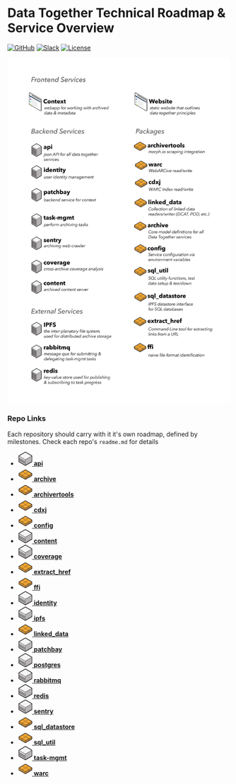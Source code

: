 # Data Together Technical Roadmap & Service Overview

[![GitHub](https://img.shields.io/badge/project-Data_Together-487b57.svg?style=flat-square)](http://github.com/datatogether)
[![Slack](https://img.shields.io/badge/slack-Archivers-b44e88.svg?style=flat-square)](https://github.com/edgi-govdata-archiving/archivers.space)
[![License](http://img.shields.io/:license-GPL-green.svg?style=flat-square)](https://www.gnu.org/licenses/gpl-3.0.en.html)

![services list](diagrams/services-list.png)

### Repo Links
Each repository should carry with it it's own roadmap, defined by milestones. Check each repo's `readme.md` for details

* [![service](diagrams/icon_service.png) **api**](https://github.com/datatogether/api)
* [![package](diagrams/icon_package.png) **archive**](https://github.com/datatogether/archive)
* [![package](diagrams/icon_package.png) **archivertools**](https://github.com/datatogether/archivertools)
* [![package](diagrams/icon_package.png) **cdxj**](https://github.com/datatogether/cdxj)
* [![package](diagrams/icon_package.png) **config**](https://github.com/datatogether/config)
* [![service](diagrams/icon_service.png) **content**](https://github.com/datatogether/content)
* [![service](diagrams/icon_service.png) **coverage**](https://github.com/datatogether/coverage)
* [![package](diagrams/icon_package.png) **extract_href**](https://github.com/datatogether/extract_href)
* [![package](diagrams/icon_package.png) **ffi**](https://github.com/datatogether/ffi)
* [![service](diagrams/icon_service.png) **identity**](https://github.com/datatogether/identity)
* [![service](diagrams/icon_service.png) **ipfs**](https://github.com/ipfs/go-ipfs)
* [![package](diagrams/icon_package.png) **linked_data**](https://github.com/datatogether/linked_data)
* [![service](diagrams/icon_service.png) **patchbay**](https://github.com/datatogether/patchbay)
* [![service](diagrams/icon_service.png) **postgres**](https://github.com/postgres/postgres)
* [![service](diagrams/icon_service.png) **rabbitmq**](https://github.com/rabbitmq/rabbitmq-server)
* [![service](diagrams/icon_service.png) **redis**](https://github.com/antirez/redis)
* [![service](diagrams/icon_service.png) **sentry**](https://github.com/datatogether/sentry)
* [![package](diagrams/icon_package.png) **sql_datastore**](https://github.com/datatogether/sql_datastore)
* [![package](diagrams/icon_package.png) **sql_util**](https://github.com/datatogether/sql_util)
* [![service](diagrams/icon_service.png) **task-mgmt**](https://github.com/datatogether/mgmt)
* [![package](diagrams/icon_package.png) **warc**](https://github.com/datatogether/warc)